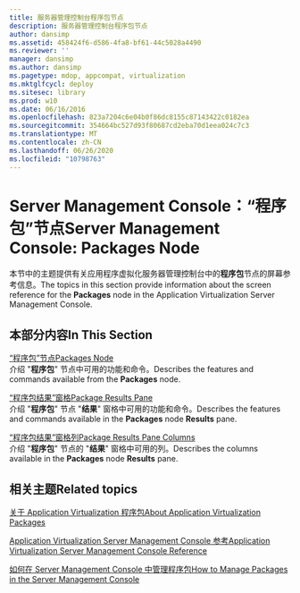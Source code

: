 ```yaml
---
title: 服务器管理控制台程序包节点
description: 服务器管理控制台程序包节点
author: dansimp
ms.assetid: 458424f6-d586-4fa8-bf61-44c5028a4490
ms.reviewer: ''
manager: dansimp
ms.author: dansimp
ms.pagetype: mdop, appcompat, virtualization
ms.mktglfcycl: deploy
ms.sitesec: library
ms.prod: w10
ms.date: 06/16/2016
ms.openlocfilehash: 823a7204c6e04b0f86dc8155c87143422c0182ea
ms.sourcegitcommit: 354664bc527d93f80687cd2eba70d1eea024c7c3
ms.translationtype: MT
ms.contentlocale: zh-CN
ms.lasthandoff: 06/26/2020
ms.locfileid: "10798763"
---
```

# <span data-ttu-id="72704-103">Server Management Console：“程序包”节点</span><span class="sxs-lookup"><span data-stu-id="72704-103">Server Management Console: Packages Node</span></span>


<span data-ttu-id="72704-104">本节中的主题提供有关应用程序虚拟化服务器管理控制台中的**程序包**节点的屏幕参考信息。</span><span class="sxs-lookup"><span data-stu-id="72704-104">The topics in this section provide information about the screen reference for the **Packages** node in the Application Virtualization Server Management Console.</span></span>

## <span data-ttu-id="72704-105">本部分内容</span><span class="sxs-lookup"><span data-stu-id="72704-105">In This Section</span></span>


<a href="" id="packages-node"></a>[<span data-ttu-id="72704-106">“程序包”节点</span><span class="sxs-lookup"><span data-stu-id="72704-106">Packages Node</span></span>](packages-node.md)  
<span data-ttu-id="72704-107">介绍 "**程序包**" 节点中可用的功能和命令。</span><span class="sxs-lookup"><span data-stu-id="72704-107">Describes the features and commands available from the **Packages** node.</span></span>

<a href="" id="package-results-pane"></a>[<span data-ttu-id="72704-108">“程序包结果”窗格</span><span class="sxs-lookup"><span data-stu-id="72704-108">Package Results Pane</span></span>](package-results-pane.md)  
<span data-ttu-id="72704-109">介绍 "**程序包**" 节点 "**结果**" 窗格中可用的功能和命令。</span><span class="sxs-lookup"><span data-stu-id="72704-109">Describes the features and commands available in the **Packages** node **Results** pane.</span></span>

<a href="" id="package-results-pane-columns"></a>[<span data-ttu-id="72704-110">“程序包结果”窗格列</span><span class="sxs-lookup"><span data-stu-id="72704-110">Package Results Pane Columns</span></span>](package-results-pane-columns.md)  
<span data-ttu-id="72704-111">介绍 "**程序包**" 节点的 "**结果**" 窗格中可用的列。</span><span class="sxs-lookup"><span data-stu-id="72704-111">Describes the columns available in the **Packages** node **Results** pane.</span></span>

## <span data-ttu-id="72704-112">相关主题</span><span class="sxs-lookup"><span data-stu-id="72704-112">Related topics</span></span>


[<span data-ttu-id="72704-113">关于 Application Virtualization 程序包</span><span class="sxs-lookup"><span data-stu-id="72704-113">About Application Virtualization Packages</span></span>](about-application-virtualization-packages.md)

[<span data-ttu-id="72704-114">Application Virtualization Server Management Console 参考</span><span class="sxs-lookup"><span data-stu-id="72704-114">Application Virtualization Server Management Console Reference</span></span>](application-virtualization-server-management-console-reference.md)

[<span data-ttu-id="72704-115">如何在 Server Management Console 中管理程序包</span><span class="sxs-lookup"><span data-stu-id="72704-115">How to Manage Packages in the Server Management Console</span></span>](how-to-manage-packages-in-the-server-management-console.md)

 

 





